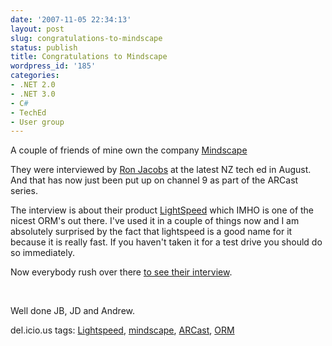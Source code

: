 ```yaml
---
date: '2007-11-05 22:34:13'
layout: post
slug: congratulations-to-mindscape
status: publish
title: Congratulations to Mindscape
wordpress_id: '185'
categories:
- .NET 2.0
- .NET 3.0
- C#
- TechEd
- User group
---
```


A couple of friends of mine own the company [Mindscape](http://mindscape.co.nz)

They were interviewed by [Ron Jacobs](http://blogs.msdn.com/rjacobs/) at the latest NZ tech ed in August. And that has now just been put up on channel 9 as part of the ARCast series.

The interview is about their product [LightSpeed](http://www.mindscape.co.nz/products/LightSpeed/) which IMHO is one of the nicest ORM's out there. I've used it in a couple of things now and I am absolutely surprised by the fact that lightspeed is a good name for it because it is really fast. If you haven't taken it for a test drive you should do so immediately.

Now everybody rush over there [to see their interview](http://channel9.msdn.com/ShowPost.aspx?PostID=353738).

 

Well done JB, JD and Andrew.

del.icio.us tags: [Lightspeed](http://del.icio.us/popular/Lightspeed), [mindscape](http://del.icio.us/popular/mindscape), [ARCast](http://del.icio.us/popular/ARCast), [ORM](http://del.icio.us/popular/ORM)
